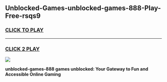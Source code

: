 
## Unblocked-Games-unblocked-games-888-Play-Free-rsqs9
<h3>
<a href="https://premium76.site?title=unblocked-games-888&ref=23A">CLICK TO PLAY</a></h3>
<hr>

<h3>
<a href="https://premium76.site?title=unblocked-games-888&ref=23A">CLICK 2 PLAY</a>
  
</h3>

<a href="https://premium76.site?title=unblocked-games-888&ref=23A"><img src="https://clearcache.store/games.png"></a>


**unblocked-games-888 games unblocked: Your Gateway to Fun and Accessible Online Gaming**
